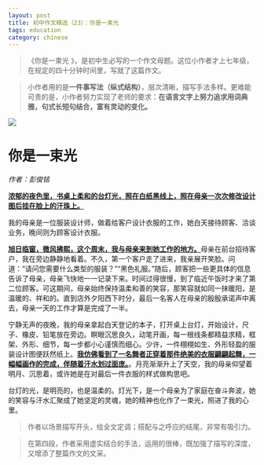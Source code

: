 ```yaml
---
layout: post
title: 初中作文精选（23）：你是一束光
tags: education
category: chinese
---
```


> 《你是一束光 》，是初中生必写的一个作文母题。这位小作者才上七年级，在规定的四十分钟时间里，写就了这篇作文。

> 小作者用的是**一件事写法（纵式结构）**，层次清晰，描写手法多样。更难能可贵的是，小作者努力实现了老师的要求：**在语言文字上努力追求用词典雅，句式长短句结合，富有灵动的变化。**

![](https://crsando.github.io/images/2024-12-16/export_68spsg.png)

# 你是一束光

*作者：彭俊铭*

<u>**浓郁的夜色里，书桌上柔和的台灯光，照在白纸黑线上，照在母亲一次次修改设计图后挂在脸上的汗珠上。**</u>

我的母亲是一位服装设计师，做着给客户设计衣服的工作，她白天接待顾客、洽谈业务，晚间则为顾客设计衣服。

<u>**旭日临窗，微风拂熙，这个周末，我与母亲来到她工作的地方。**</u>母亲在前台招待客户，我在旁边静静地看着。不久，第一个客户走了进来，我亲展开笑脸。问道：“请问您需要什么类型的服装？”“黑色礼服。”随后，顾客把一些更具体的信息告诉了母亲，母亲飞快地一一记录下来。时间过得很慢，到了临近午饭时才来了第二位顾客。可这期间，母亲始终保持温柔和善的笑容，那笑容就如同一抹暖阳，是温暖的、祥和的。直到店外夕阳西下时分，最后一名客人在母亲的殷殷承诺声中离去，母亲一天的工作才算是完成了一半。

宁静无声的夜晚，我的母亲拿起白天登记的本子，打开桌上台灯，开始设计，尺子、橡皮、铅笔放在旁边。瞑眼沉思良久，动笔开画，每一根线条都精益求精，框架、外形、细节，每一步都小心谨慎而细心。少许，一件栩栩如生、外形轻盈的服装设计图便跃然纸上。<u>**我仿佛看到了一名舞者正穿着那件绝美的衣服翩翩起舞，一幅幅画作的完成，伴随着汗水划过面庞。**</u>。月亮渐渐升上了天空，我的母亲仰望着明月、沉思着，或许她是在对最后一件衣服的样式做构思吧。

台灯的光，是明亮的，也是温柔的。灯光下，是一个母亲为了家庭在奋斗奔波，她的笑容与汗水汇聚成了她坚定的灵魂，她的精神也化作了一束光，照进了我的心里。  

> 作者以场景描写开头，给全文定调；搭配与之呼应的结尾，非常有吸引力。

> 在第四段，作者采用虚实结合的手法，运用的很棒，既加强了描写的深度，又增添了整篇作文的文采。